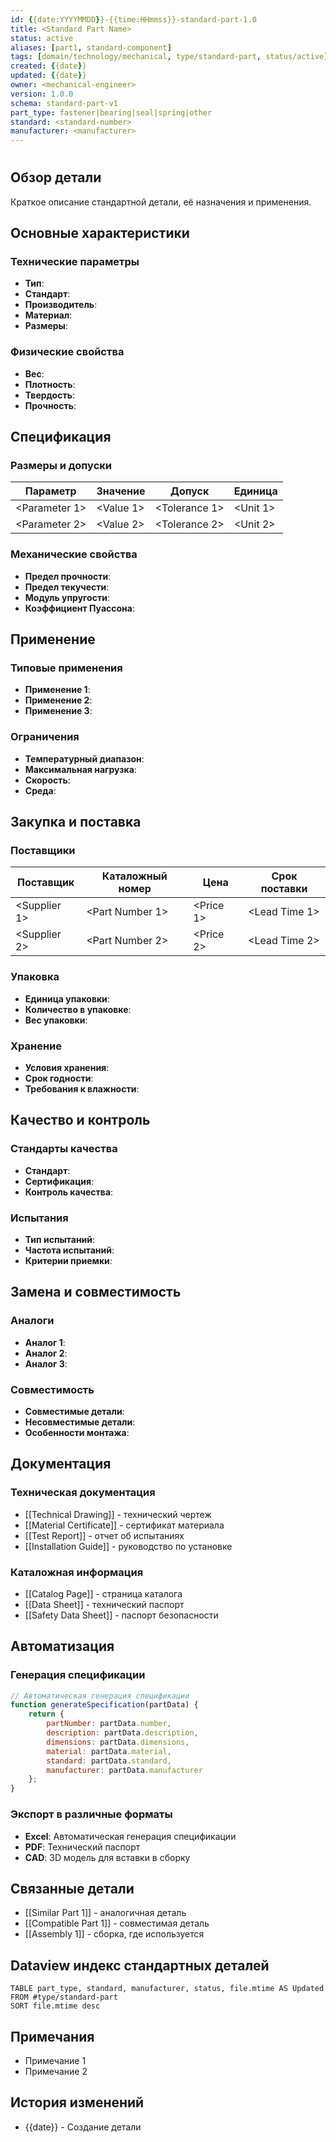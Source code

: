 ```yaml
---
id: {{date:YYYYMMDD}}-{{time:HHmmss}}-standard-part-1.0
title: <Standard Part Name>
status: active
aliases: [part1, standard-component]
tags: [domain/technology/mechanical, type/standard-part, status/active]
created: {{date}}
updated: {{date}}
owner: <mechanical-engineer>
version: 1.0.0
schema: standard-part-v1
part_type: fastener|bearing|seal|spring|other
standard: <standard-number>
manufacturer: <manufacturer>
---
```


# <Standard Part Name>

## Обзор детали
Краткое описание стандартной детали, её назначения и применения.

## Основные характеристики

### Технические параметры
- **Тип**: <part-type>
- **Стандарт**: <standard>
- **Производитель**: <manufacturer>
- **Материал**: <material>
- **Размеры**: <dimensions>

### Физические свойства
- **Вес**: <weight>
- **Плотность**: <density>
- **Твердость**: <hardness>
- **Прочность**: <strength>

## Спецификация

### Размеры и допуски
| Параметр | Значение | Допуск | Единица |
|----------|----------|--------|---------|
| <Parameter 1> | <Value 1> | <Tolerance 1> | <Unit 1> |
| <Parameter 2> | <Value 2> | <Tolerance 2> | <Unit 2> |

### Механические свойства
- **Предел прочности**: <tensile-strength>
- **Предел текучести**: <yield-strength>
- **Модуль упругости**: <elastic-modulus>
- **Коэффициент Пуассона**: <poisson-ratio>

## Применение

### Типовые применения
- **Применение 1**: <description>
- **Применение 2**: <description>
- **Применение 3**: <description>

### Ограничения
- **Температурный диапазон**: <temperature-range>
- **Максимальная нагрузка**: <max-load>
- **Скорость**: <speed-limits>
- **Среда**: <environment-limits>

## Закупка и поставка

### Поставщики
| Поставщик | Каталожный номер | Цена | Срок поставки |
|-----------|------------------|------|---------------|
| <Supplier 1> | <Part Number 1> | <Price 1> | <Lead Time 1> |
| <Supplier 2> | <Part Number 2> | <Price 2> | <Lead Time 2> |

### Упаковка
- **Единица упаковки**: <packaging-unit>
- **Количество в упаковке**: <quantity-per-package>
- **Вес упаковки**: <package-weight>

### Хранение
- **Условия хранения**: <storage-conditions>
- **Срок годности**: <shelf-life>
- **Требования к влажности**: <humidity-requirements>

## Качество и контроль

### Стандарты качества
- **Стандарт**: <quality-standard>
- **Сертификация**: <certification>
- **Контроль качества**: <quality-control>

### Испытания
- **Тип испытаний**: <test-type>
- **Частота испытаний**: <test-frequency>
- **Критерии приемки**: <acceptance-criteria>

## Замена и совместимость

### Аналоги
- **Аналог 1**: <alternative-1>
- **Аналог 2**: <alternative-2>
- **Аналог 3**: <alternative-3>

### Совместимость
- **Совместимые детали**: <compatible-parts>
- **Несовместимые детали**: <incompatible-parts>
- **Особенности монтажа**: <mounting-notes>

## Документация

### Техническая документация
- [[Technical Drawing]] - технический чертеж
- [[Material Certificate]] - сертификат материала
- [[Test Report]] - отчет об испытаниях
- [[Installation Guide]] - руководство по установке

### Каталожная информация
- [[Catalog Page]] - страница каталога
- [[Data Sheet]] - технический паспорт
- [[Safety Data Sheet]] - паспорт безопасности

## Автоматизация

### Генерация спецификации
```javascript
// Автоматическая генерация спецификации
function generateSpecification(partData) {
    return {
        partNumber: partData.number,
        description: partData.description,
        dimensions: partData.dimensions,
        material: partData.material,
        standard: partData.standard,
        manufacturer: partData.manufacturer
    };
}
```

### Экспорт в различные форматы
- **Excel**: Автоматическая генерация спецификации
- **PDF**: Технический паспорт
- **CAD**: 3D модель для вставки в сборку

## Связанные детали
- [[Similar Part 1]] - аналогичная деталь
- [[Compatible Part 1]] - совместимая деталь
- [[Assembly 1]] - сборка, где используется

## Dataview индекс стандартных деталей
```dataview
TABLE part_type, standard, manufacturer, status, file.mtime AS Updated
FROM #type/standard-part
SORT file.mtime desc
```

## Примечания
- Примечание 1
- Примечание 2

## История изменений
- {{date}} - Создание детали